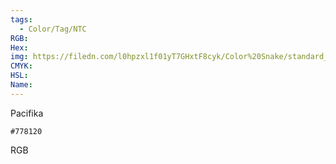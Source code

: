 ```yaml
---
tags:
  - Color/Tag/NTC
RGB:
Hex:
img: https://filedn.com/l0hpzxl1f01yT7GHxtF8cyk/Color%20Snake/standard_csv_to_svg//778120.svg
CMYK:
HSL:
Name:
---
```

Pacifika
```palette
#778120
```
RGB
